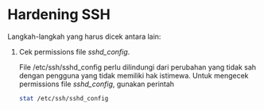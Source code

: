 <h1>Hardening SSH</h1>

Langkah-langkah yang harus dicek antara lain:

1. Cek permissions file _sshd_config_.

   File /etc/ssh/sshd_config perlu dilindungi dari perubahan yang tidak sah dengan pengguna yang tidak memiliki hak istimewa.
  Untuk mengecek permissions file _sshd_config_, gunakan perintah

    ```sh
    stat /etc/ssh/sshd_config
    ```

